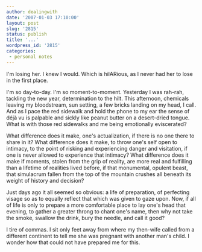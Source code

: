 ```yaml
---
author: dealingwith
date: '2007-01-03 17:10:00'
layout: post
slug: '2815'
status: publish
title: '...'
wordpress_id: '2815'
categories:
 - personal notes
---
```


I'm losing her. I knew I would. Which is hilARious, as I never had her to lose
in the first place.

I'm so day-to-day. I'm so moment-to-moment. Yesterday I was rah-rah, tackling
the new year, determination to the hilt. This afternoon, chemicals leaving my
bloodstream, sun setting, a few bricks landing on my head, I call. And as I
pace the red sidewalk and hold the phone to my ear the sense of déjà vu is
palpable and sickly like peanut butter on a desert-dried tongue. What is with
those red sidewalks and me being emotionally eviscerated?

What difference does it make, one's actualization, if there is no one there to
share in it? What difference does it make, to throw one's self open to
intimacy, to the point of risking and experiencing danger and visitation, if
one is never allowed to experience that intimacy? What difference does it make
if moments, stolen from the grip of reality, are more real and fulfilling than
a lifetime of realities lived before, if that monumental, opulent beast, that
simulacrum fallen from the top of the mountain crushes all beneath its weight
of history and decision?

Just days ago it all seemed so obvious: a life of preparation, of perfecting
visage so as to equally reflect that which was given to gaze upon. Now, if all
of life is only to prepare a more comfortable place to lay one's head that
evening, to gather a greater throng to chant one's name, then why not take the
smoke, swallow the drink, bury the needle, and call it good?

I tire of commas. I sit only feet away from where my then-wife called from a
different continent to tell me she was pregnant with another man's child. I
wonder how that could not have prepared me for this.

